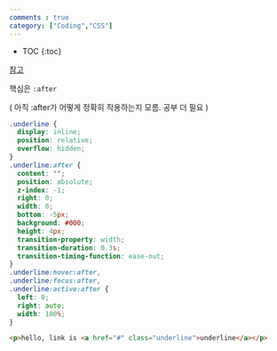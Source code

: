 ```yaml
---
comments : true
category: ["Coding","CSS"]
---
```


* TOC
{:toc}

[참고](https://stackoverflow.com/questions/40242378/underline-from-left-to-right-on-hover-in-and-out)

핵심은 `:after`

( 아직 :after가 어떻게 정확히 작용하는지 모름. 공부 더 필요 )

```css
.underline {
  display: inline;
  position: relative;
  overflow: hidden;
}
.underline:after {
  content: "";
  position: absolute;
  z-index: -1;
  right: 0;
  width: 0;
  bottom: -5px;
  background: #000;
  height: 4px;
  transition-property: width;
  transition-duration: 0.3s;
  transition-timing-function: ease-out;
}
.underline:hover:after,
.underline:focus:after,
.underline:active:after {
  left: 0;
  right: auto;
  width: 100%;
}
```

```html
<p>hello, link is <a href="#" class="underline">underline</a></p>
```


